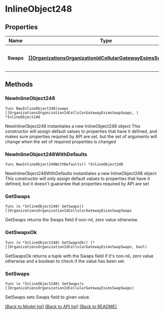 # InlineObject248

## Properties

Name | Type | Description | Notes
------------ | ------------- | ------------- | -------------
**Swaps** | [**[]OrganizationsOrganizationIdCellularGatewayEsimsSwapSwaps**](OrganizationsOrganizationIdCellularGatewayEsimsSwapSwaps.md) | Each object represents a swap for one eSIM | 

## Methods

### NewInlineObject248

`func NewInlineObject248(swaps []OrganizationsOrganizationIdCellularGatewayEsimsSwapSwaps, ) *InlineObject248`

NewInlineObject248 instantiates a new InlineObject248 object
This constructor will assign default values to properties that have it defined,
and makes sure properties required by API are set, but the set of arguments
will change when the set of required properties is changed

### NewInlineObject248WithDefaults

`func NewInlineObject248WithDefaults() *InlineObject248`

NewInlineObject248WithDefaults instantiates a new InlineObject248 object
This constructor will only assign default values to properties that have it defined,
but it doesn't guarantee that properties required by API are set

### GetSwaps

`func (o *InlineObject248) GetSwaps() []OrganizationsOrganizationIdCellularGatewayEsimsSwapSwaps`

GetSwaps returns the Swaps field if non-nil, zero value otherwise.

### GetSwapsOk

`func (o *InlineObject248) GetSwapsOk() (*[]OrganizationsOrganizationIdCellularGatewayEsimsSwapSwaps, bool)`

GetSwapsOk returns a tuple with the Swaps field if it's non-nil, zero value otherwise
and a boolean to check if the value has been set.

### SetSwaps

`func (o *InlineObject248) SetSwaps(v []OrganizationsOrganizationIdCellularGatewayEsimsSwapSwaps)`

SetSwaps sets Swaps field to given value.



[[Back to Model list]](../README.md#documentation-for-models) [[Back to API list]](../README.md#documentation-for-api-endpoints) [[Back to README]](../README.md)


